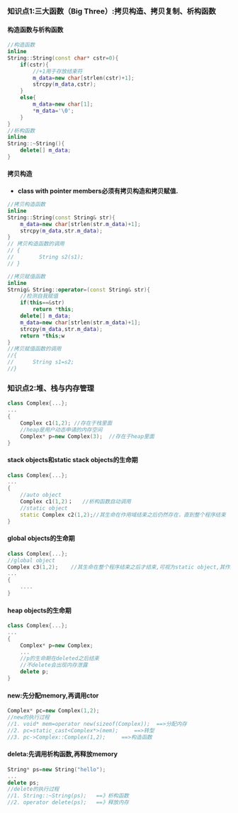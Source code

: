 ### 知识点1:三大函数（Big Three）:拷贝构造、拷贝复制、析构函数

#### 构造函数与析构函数
```c++
//构造函数
inline
String::String(const char* cstr=0){
    if(cstr){
        //+1用于存放结束符
        m_data=new char[strlen(cstr)+1];
        strcpy(m_data,cstr);
    }
    else{
        m_data=new char[1];
        *m_data='\0';
    }
}
//析构函数
inline
String::~String(){
    delete[] m_data;
}
```

#### 拷贝构造

* **class with pointer members必须有拷贝构造和拷贝赋值.**

```c++
//拷贝构造函数
inline
String::String(const String& str){
    m_data=new char[strlen(str.m_data)+1];
    strcpy(m_data,str.m_data);
}
// 拷贝构造函数的调用
// {
//        String s2(s1);
// }

//拷贝赋值函数
inline
Strnig& String::operator=(const String& str){
    //检测自我赋值
    if(this==&str)
        return *this;
    delete[] m_data;
    m_data=new char[strlen(str.m_data)+1];
    strcpy(m_data,str.m_data);
    return *this;w
}
//拷贝赋值函数的调用
//{
//      String s1=s2;
//}
```

### 知识点2:堆、栈与内存管理

```c++
class Complex{...};
...
{
    Complex c1(1,2); //存在于栈里面
    //heap是用户动态申请的内存空间
    Complex* p=new Complex(3);  //存在于heap里面
}
```

#### stack objects和static stack objects的生命期

```c++
class Complex{...};
...
{
    //auto object
    Complex c1(1,2)；   //析构函数自动调用
    //static object
    static Complex c2(1,2);//其生命在作用域结束之后仍然存在，直到整个程序结束
}
```

#### global objects的生命期

```c++
class Complex{...};
//global object
Complex c3(1,2);    //其生命在整个程序结束之后才结束,可视为static object,其作用域为整个程序
...
{
    ....
}
```

#### heap objects的生命期

```c++
class Complex{...};
...
{
    Complex* p=new Complex;
    ...
    //p的生命期在deleted之后结束
    //不delete会出现内存泄露
    delete p;
}
```

#### new:先分配memory,再调用ctor

```c++
Complex* pc=new Complex(1,2);
//new的执行过程
//1. void* mem=operator new(sizeof(Complex));  ==>分配内存
//2. pc=static_cast<Complex*>(mem);     ==>转型
//3. pc->Complex::Complex(1,2);     ==>构造函数
```

#### deleta:先调用析构函数,再释放memory

```c++
String* ps=new String("hello");
...
delete ps;
//delete的执行过程
//1. String::~String(ps);   ==》析构函数
//2. operator delete(ps);   ==》释放内存
```




